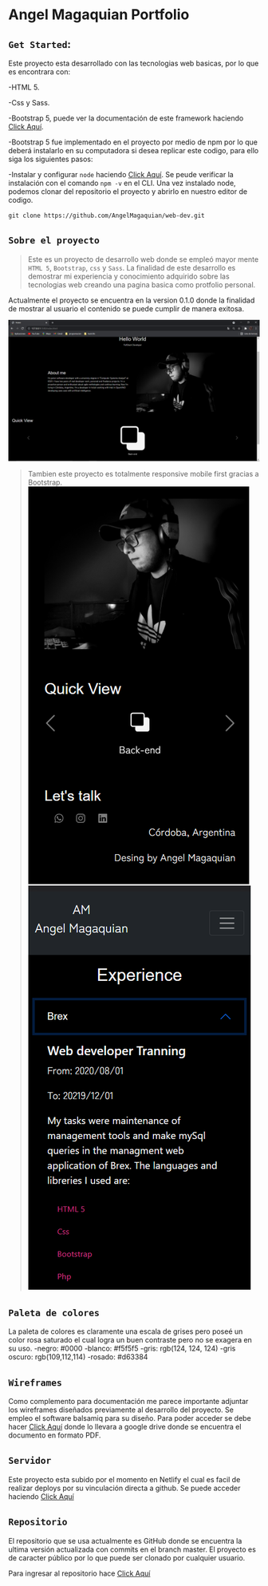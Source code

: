 # Angel Magaquian Portfolio

## `Get Started`:

Este proyecto esta desarrollado con las tecnologias web basicas, por lo que es encontrara con:

-HTML 5.

-Css y Sass.

-Bootstrap 5, puede ver la documentación de este framework haciendo [Click Aquí](https://getbootstrap.com/docs/5.0/getting-started/introduction/).

-Bootstrap 5 fue implementado en el proyecto por medio de npm por lo que deberá instalarlo en su computadora si desea replicar este codigo, para ello siga los siguientes pasos:

-Instalar y configurar `node` haciendo [Click Aquí](https://nodejs.org/en/). Se peude verificar la instalación con el comando `npm -v` en el CLI. Una vez instalado node, podemos clonar del repositorio el proyecto y abrirlo en nuestro editor de codigo.
    
    git clone https://github.com/AngelMagaquian/web-dev.git

## `Sobre el proyecto`

>Este es un proyecto de desarrollo web donde se empleó mayor mente `HTML 5`, `Bootstrap`, `css` y `Sass`.
La finalidad de este desarrollo es demostrar mi experiencia y conocimiento adquirido sobre las tecnologias web creando una pagina basica
como protfolio personal.

Actualmente el proyecto se encuentra en la version 0.1.0 donde la finalidad de mostrar al usuario el contenido se puede cumplir de manera exitosa. 

![image](./assets/portfolio.png)

>Tambien este proyecto es totalmente responsive mobile first gracias a Bootstrap.
![image](./assets/responsive1.png)
![image](./assets/responsive2.png)

## `Paleta de colores`

La paleta de colores es claramente una escala de grises pero poseé un color rosa saturado el cual logra un buen contraste pero no se exagera en su uso.
-negro: #0000
-blanco: #f5f5f5
-gris: rgb(124, 124, 124)
-gris oscuro: rgb(109,112,114)
-rosado: #d63384

## `Wireframes`

Como complemento para documentación me parece importante adjuntar los wireframes diseñados previamente al desarrollo del proyecto. Se empleo el software balsamiq para su diseño. Para poder acceder se debe hacer [Click Aquí](https://drive.google.com/file/d/1DqDayEllOo0dxBlHxSsgOYPShR4aoVF9/view?usp=sharing) donde lo llevara a google drive donde se encuentra el documento en formato PDF.

## `Servidor`

Este proyecto esta subido por el momento en Netlify el cual es facil de realizar deploys por su vinculación directa a github. Se puede acceder haciendo [Click Aquí](https://focused-lumiere-82ffd7.netlify.app/)

## `Repositorio`

El repositorio que se usa actualmente es GitHub donde se encuentra la ultima versión actualizada con commits en el branch master. El proyecto es de caracter público por lo que puede ser clonado por cualquier usuario.

Para ingresar al repositorio hace [Click Aquí](https://github.com/AngelMagaquian/web-dev)
